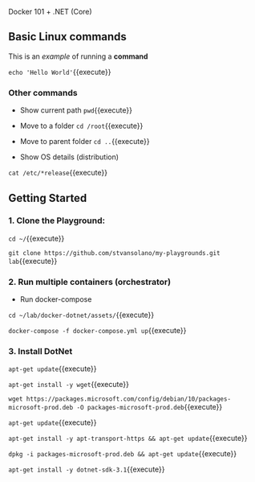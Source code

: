 Docker 101 + .NET (Core)

## Basic Linux commands

This is an _example_ of running a **command**

`echo 'Hello World'`{{execute}}

### Other commands

- Show current path
`pwd`{{execute}}

- Move to a folder
`cd /root`{{execute}}

- Move to parent folder
`cd ..`{{execute}}

- Show OS details (distribution)

`cat /etc/*release`{{execute}}

## Getting Started

### 1. Clone the Playground: 

`cd ~/`{{execute}}

`git clone https://github.com/stvansolano/my-playgrounds.git lab`{{execute}}

### 2. Run multiple containers (orchestrator)

- Run docker-compose

`cd ~/lab/docker-dotnet/assets/`{{execute}}

`docker-compose -f docker-compose.yml up`{{execute}}


### 3. Install DotNet

`apt-get update`{{execute}}

`apt-get install -y wget`{{execute}}

`wget https://packages.microsoft.com/config/debian/10/packages-microsoft-prod.deb -O packages-microsoft-prod.deb`{{execute}}

`apt-get update`{{execute}}

`apt-get install -y apt-transport-https && apt-get update`{{execute}}

`dpkg -i packages-microsoft-prod.deb && apt-get update`{{execute}}

`apt-get install -y dotnet-sdk-3.1`{{execute}}
